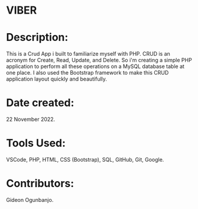 # VIBER
# Description:
This is a Crud App i built to familiarize myself with PHP. CRUD is an acronym for Create, Read, Update, and Delete. So i'm creating a simple PHP application to perform all these operations on a MySQL database table at one place.
I also used the Bootstrap framework to make this CRUD application layout quickly and beautifully.

# Date created: 
22 November 2022.

# Tools Used: 
VSCode, PHP, HTML, CSS (Bootstrap), SQL, GitHub, Git, Google.

# Contributors: 
Gideon Ogunbanjo.
